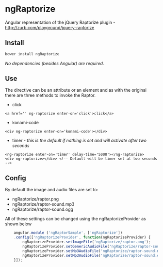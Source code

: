 # ngRaptorize
Angular representation of the jQuery Raptorize plugin - http://zurb.com/playground/jquery-raptorize


## Install

```sh
bower install ngRaptorize
```
*No dependencies (besides Angular) are required.*

## Use

The directive can be an attribute or an element and as with the original there are three methods to invoke the Raptor.

* click

 ```
 <a href='' ng-raptorize enter-on='click'>click</a>
 ```
* konami-code

 ```
 <div ng-raptorize enter-on='konami-code'></div>
 ```
 
* timer - *this is the default if nothing is set and will activate after two seconds*

 ```
 <ng-raptorize enter-on='timer' delay-time='5000'></ng-raptorize>
 <div ng-raptorize></div> <!-- Default will be timer set at two seconds -->
 ```

## Config

By default the image and audio files are set to:

* ngRaptorize/raptor.png
* ngRaptorize/raptor-sound.mp3
* ngRaptorize/raptor-sound.ogg

All of these settings can be changed using the ngRaptorizeProvider as shown below

```javascript
    angular.module ('ngRaptorSample', ['ngRaptorize'])
    .config(['ngRaptorizeProvider', function(ngRaptorizeProvider) {
        ngRaptorizeProvider.setImageFile('ngRaptorize/raptor.png');
        ngRaptorizeProvider.setGenericAudioFile('ngRaptorize/raptor-sound');
        ngRaptorizeProvider.setMp3AudioFile('ngRaptorize/raptor-sound.mp3');
        ngRaptorizeProvider.setMp3AudioFile('ngRaptorize/raptor-sound.ogg');
    }]);
```
